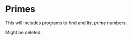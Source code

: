 # Primes
<p> This will includes programs to find and list <bold><em>prime</em></bold> numbers. </p>
<p> Might be deleted. </p>
